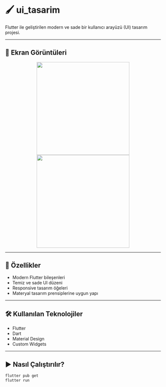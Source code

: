 # 🖌️ ui_tasarim

Flutter ile geliştirilen modern ve sade bir kullanıcı arayüzü (UI) tasarım projesi.

---

## 📱 Ekran Görüntüleri

<p align="center">
  <img src="https://github.com/user-attachments/assets/12a1a607-e7b9-4188-897e-f15f278a7c51" width="300" />
  <img src="https://github.com/user-attachments/assets/61c369a5-c71b-44cf-8182-89f0bf889474" width="300" />
</p>

---

## 🚀 Özellikler

- Modern Flutter bileşenleri
- Temiz ve sade UI düzeni
- Responsive tasarım öğeleri
- Materyal tasarım prensiplerine uygun yapı

---

## 🛠️ Kullanılan Teknolojiler

- Flutter
- Dart
- Material Design
- Custom Widgets

---

## ▶️ Nasıl Çalıştırılır?

```bash
flutter pub get
flutter run
